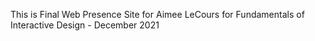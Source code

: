 This is Final Web Presence Site for Aimee LeCours for Fundamentals of Interactive Design - December 2021
